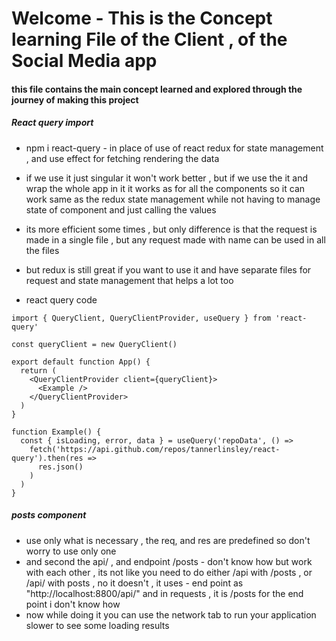 # Welcome - This is the Concept learning File of the Client , of the Social Media app


#### this file contains the main concept learned and explored through the journey of making this project 



##### React query import 
- npm i react-query  - in place of use of react redux for state management , and use effect for fetching rendering the data 
- if we use it just singular it won't work better , but if we use the it and wrap the whole app in it it works as for all the components so it can work same as the redux state management while not having to manage state of component and just calling the values
- its more efficient some times , but only difference is that the request is made in a single file , but any request made with name can be used in all the files
- but redux is still great if you want to use it and have separate files for request and state management that helps a lot too 

- react query code
```
import { QueryClient, QueryClientProvider, useQuery } from 'react-query'

const queryClient = new QueryClient()

export default function App() {
  return (
    <QueryClientProvider client={queryClient}>
      <Example />
    </QueryClientProvider>
  )
}

function Example() {
  const { isLoading, error, data } = useQuery('repoData', () =>
    fetch('https://api.github.com/repos/tannerlinsley/react-query').then(res =>
      res.json()
    )
  )
}

```


##### posts component
- use only what is necessary , the req, and res are predefined so don't worry to use only one 
- and second the api/ , and endpoint /posts - don't know how but work with each other , its not like you need to do either /api with /posts , or /api/ with posts , no it doesn't , it uses - end point as "http://localhost:8800/api/"
and in requests , it is /posts for the end point i don't know how 
- now while doing it you can use the network tab to run your application slower to see some loading results